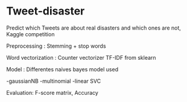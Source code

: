 # Tweet-disaster
Predict which Tweets are about real disasters and which ones are not, Kaggle competition  

Preprocessing :
Stemming + stop words 


Word vectorization :
Counter vectorizer TF-IDF from sklearn

Model : 
Differentes naives bayes model used

-gaussianNB
-multinomial
-linear SVC

Evaluation:
F-score matrix,
Accuracy


